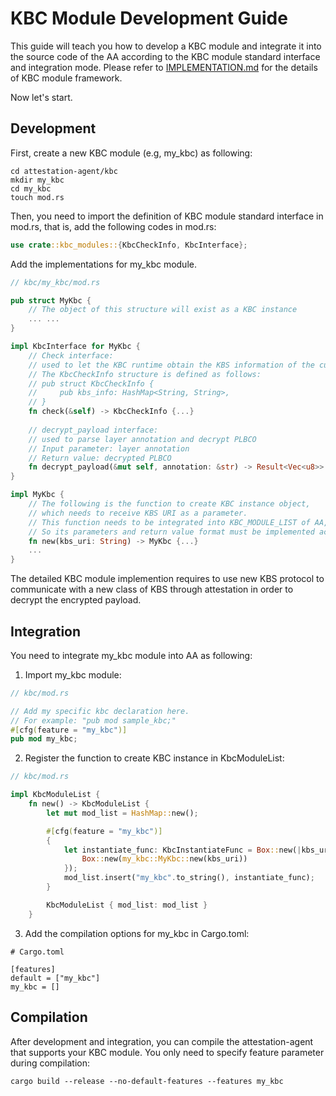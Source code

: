 # KBC Module Development Guide

This guide will teach you how to develop a KBC module and integrate it into the source code of the AA according to the KBC module standard interface and integration mode. Please refer to [IMPLEMENTATION.md](IMPLEMENTATION.md)  for the  details of KBC module framework.

Now let's start.

## Development

First, create a new  KBC module (e.g, my_kbc) as following:

```
cd attestation-agent/kbc
mkdir my_kbc
cd my_kbc
touch mod.rs
```

Then, you need to import the definition of KBC module standard interface in mod.rs, that is, add the following codes in mod.rs:

```rust
use crate::kbc_modules::{KbcCheckInfo, KbcInterface};
```

Add the implementations for my_kbc module.

```rust
// kbc/my_kbc/mod.rs

pub struct MyKbc {
    // The object of this structure will exist as a KBC instance
    ... ...
}

impl KbcInterface for MyKbc {
    // Check interface: 
    // used to let the KBC runtime obtain the KBS information of the current KBC instance
    // The KbcCheckInfo structure is defined as follows:
    // pub struct KbcCheckInfo {
    //     pub kbs_info: HashMap<String, String>,
    // }
    fn check(&self) -> KbcCheckInfo {...}
  
    // decrypt_payload interface: 
    // used to parse layer annotation and decrypt PLBCO
    // Input parameter: layer annotation
    // Return value: decrypted PLBCO
    fn decrypt_payload(&mut self, annotation: &str) -> Result<Vec<u8>> {...}
}

impl MyKbc {
    // The following is the function to create KBC instance object, 
    // which needs to receive KBS URI as a parameter.
    // This function needs to be integrated into KBC_MODULE_LIST of AA,
    // So its parameters and return value format must be implemented according to the example given here.
    fn new(kbs_uri: String) -> MyKbc {...}
    ...
}
```

The detailed KBC module implemention requires to use new KBS protocol to communicate with a new class of KBS through  attestation in order to decrypt the encrypted payload.

## Integration

You need to integrate my_kbc module into AA as following:

1. Import my_kbc module: 

```rust
// kbc/mod.rs

// Add my specific kbc declaration here.
// For example: "pub mod sample_kbc;"
#[cfg(feature = "my_kbc")]
pub mod my_kbc;
```

2. Register the function to create KBC instance in KbcModuleList: 

```rust
// kbc/mod.rs

impl KbcModuleList {
    fn new() -> KbcModuleList {
        let mut mod_list = HashMap::new();

        #[cfg(feature = "my_kbc")]
        {
            let instantiate_func: KbcInstantiateFunc = Box::new(|kbs_uri: String| -> KbcInstance {
                Box::new(my_kbc::MyKbc::new(kbs_uri))
            });
            mod_list.insert("my_kbc".to_string(), instantiate_func);
        }

        KbcModuleList { mod_list: mod_list }
    }
```

3. Add the compilation options for my_kbc in Cargo.toml:

```
# Cargo.toml

[features]
default = ["my_kbc"]
my_kbc = []
```

## Compilation

After development and integration, you can compile the attestation-agent that supports your KBC module. You only need to specify feature parameter during compilation:

```
cargo build --release --no-default-features --features my_kbc
```

